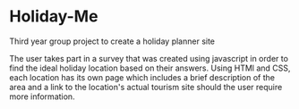 # Holiday-Me
Third year group project to create a holiday planner site

The user takes part in a survey that was created using javascript in order to find the ideal holiday location based on their answers.
Using HTMl and CSS, each location has its own page which includes a brief description of the area and a link to the location's actual tourism site should the user require more information.
